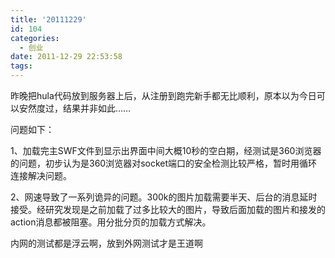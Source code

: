 ```yaml
---
title: '20111229'
id: 104
categories:
  - 创业
date: 2011-12-29 22:53:58
tags:
---
```


昨晚把hula代码放到服务器上后，从注册到跑完新手都无比顺利，原本以为今日可以安然度过，结果并非如此……

问题如下：

1、加载完主SWF文件到显示出界面中间大概10秒的空白期，经测试是360浏览器的问题，初步认为是360浏览器对socket端口的安全检测比较严格，暂时用循环连接解决问题。

2、网速导致了一系列诡异的问题。300k的图片加载需要半天、后台的消息延时接受。经研究发现是之前加载了过多比较大的图片，导致后面加载的图片和接发的action消息都被阻塞。用分批分页的加载方式解决。

内网的测试都是浮云啊，放到外网测试才是王道啊